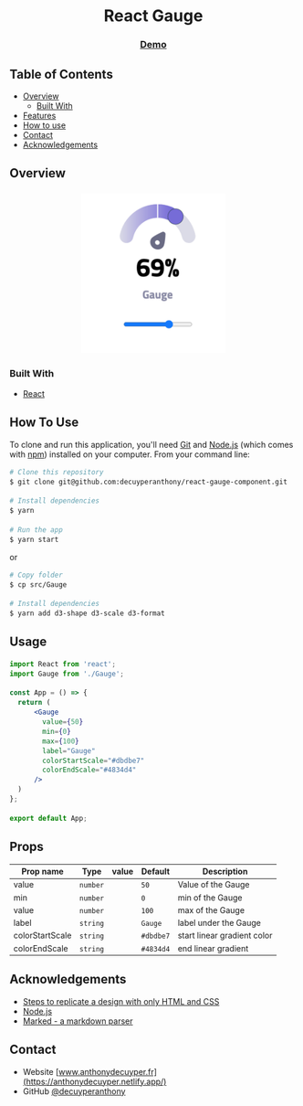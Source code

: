<h1 align="center">React Gauge</h1>

<div align="center">
  <h3>
    <a href="https://anthony-de-cuyper-react-gauge.netlify.app/">
      Demo
    </a>
  </h3>
</div>


## Table of Contents

- [Overview](#overview)
  - [Built With](#built-with)
- [Features](#features)
- [How to use](#how-to-use)
- [Contact](#contact)
- [Acknowledgements](#acknowledgements)

## Overview

<div align="center">
  <h3>
    <img width="50%" height="auto" src="./.github/img/react-gauge.png" >
  </h3>
</div>

### Built With

- [React](https://reactjs.org/)


## How To Use


To clone and run this application, you'll need [Git](https://git-scm.com) and [Node.js](https://nodejs.org/en/download/) (which comes with [npm](http://npmjs.com)) installed on your computer. From your command line:

```bash
# Clone this repository
$ git clone git@github.com:decuyperanthony/react-gauge-component.git

# Install dependencies
$ yarn

# Run the app
$ yarn start
```

or

```bash
# Copy folder
$ cp src/Gauge

# Install dependencies
$ yarn add d3-shape d3-scale d3-format

```

## Usage
```jsx
import React from 'react';
import Gauge from './Gauge';

const App = () => {
  return (
      <Gauge
        value={50}
        min={0}
        max={100}
        label="Gauge"
        colorStartScale="#dbdbe7"
        colorEndScale="#4834d4"
      />
  )
};

export default App;
```
## Props
|Prop name        |Type          |value     |Default            |Description
|-----------------|------------|-------|-------------------|--------------------------------
|value         | `number`    |    | `50`  | Value of the Gauge
|min         | `number`    |   | `0`  | min of the Gauge
|value         | `number`    |     | `100`  | max of the Gauge
|label         | `string`    |     | `Gauge`  | label under the Gauge
|colorStartScale         | `string`    |     | `#dbdbe7`  | start linear gradient color
|colorEndScale         | `string`    |     | `#4834d4`  | end linear gradient



## Acknowledgements

<!-- This section should list any articles or add-ons/plugins that helps you to complete the project. This is optional but it will help you in the future. For example: -->

- [Steps to replicate a design with only HTML and CSS](https://devchallenges-blogs.web.app/how-to-replicate-design/)
- [Node.js](https://nodejs.org/)
- [Marked - a markdown parser](https://github.com/chjj/marked)

## Contact

- Website [www.anthonydecuyper.fr](https://anthonydecuyper.netlify.app/)
- GitHub [@decuyperanthony](https://github.com/decuyperanthony)